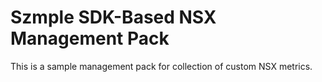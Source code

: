 # Szmple SDK-Based NSX Management Pack

This is a sample management pack for collection of custom NSX metrics.
